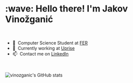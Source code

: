 <h1 align="left" id="macropower-title">:wave: Hello there! I'm Jakov Vinožganić</h1>

<br/>

- :school: &nbsp;Computer Science Student at [FER]
- :office: &nbsp;Currently working at [Uprise]
- :mailbox: &nbsp;Contact me on [LinkedIn]

<br/>

![vinozganic's GitHub stats](https://github-readme-stats.vercel.app/api?username=vinozganic&show_icons=true&theme=tokyonight&hide_rank=True&card_width=200px)

[Uprise]: https://www.uprise.hr "Uprise.hr"
[LinkedIn]: https://linkedin.com/in/jakov-vinožganić-06aa3b139 "Jakov Vinožganić LinkedIn"
[FER]: https://www.fer.unizg.hr "FER"
